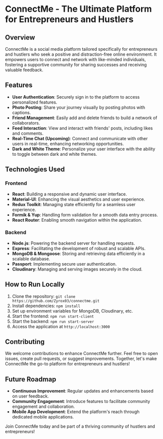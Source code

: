 # ConnectMe - The Ultimate Platform for Entrepreneurs and Hustlers

## Overview

ConnectMe is a social media platform tailored specifically for entrepreneurs and hustlers who seek a positive and distraction-free online environment. It empowers users to connect and network with like-minded individuals, fostering a supportive community for sharing successes and receiving valuable feedback.

## Features

- **User Authentication**: Securely sign in to the platform to access personalized features.
- **Photo Posting**: Share your journey visually by posting photos with captions.
- **Friend Management**: Easily add and delete friends to build a network of collaborators.
- **Feed Interaction**: View and interact with friends' posts, including likes and comments.
- **Real-Time Chat (Upcoming)**: Connect and communicate with other users in real-time, enhancing networking opportunities.
- **Dark and White Theme**: Personalize your user interface with the ability to toggle between dark and white themes.

## Technologies Used

### Frontend
- **React**: Building a responsive and dynamic user interface.
- **Material-UI**: Enhancing the visual aesthetics and user experience.
- **Redux Toolkit**: Managing state efficiently for a seamless user experience.
- **Formik & Yup**: Handling form validation for a smooth data entry process.
- **React Router**: Enabling smooth navigation within the application.

### Backend
- **Node.js**: Powering the backend server for handling requests.
- **Express**: Facilitating the development of robust and scalable APIs.
- **MongoDB & Mongoose**: Storing and retrieving data efficiently in a scalable database.
- **Passport**: Implementing secure user authentication.
- **Cloudinary**: Managing and serving images securely in the cloud.

## How to Run Locally

1. Clone the repository: `git clone https://github.com/Zyrox03/connectme.git`
2. Install dependencies: `npm install`
3. Set up environment variables for MongoDB, Cloudinary, etc.
4. Start the frontend: `npm run start-client`
5. Start the backend: `npm run start-server`
6. Access the application at `http://localhost:3000`

## Contributing

We welcome contributions to enhance ConnectMe further. Feel free to open issues, create pull requests, or suggest improvements. Together, let's make ConnectMe the go-to platform for entrepreneurs and hustlers!

## Future Roadmap

- **Continuous Improvement**: Regular updates and enhancements based on user feedback.
- **Community Engagement**: Introduce features to facilitate community engagement and collaboration.
- **Mobile App Development**: Extend the platform's reach through dedicated mobile applications.

Join ConnectMe today and be part of a thriving community of hustlers and entrepreneurs!
